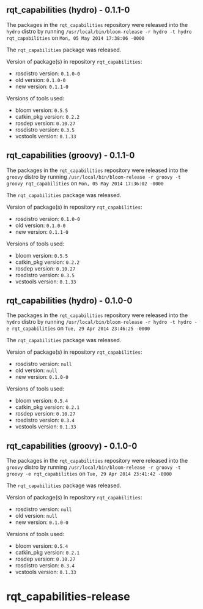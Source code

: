 ## rqt_capabilities (hydro) - 0.1.1-0

The packages in the `rqt_capabilities` repository were released into the `hydro` distro by running `/usr/local/bin/bloom-release -r hydro -t hydro rqt_capabilities` on `Mon, 05 May 2014 17:38:06 -0000`

The `rqt_capabilities` package was released.

Version of package(s) in repository `rqt_capabilities`:
- rosdistro version: `0.1.0-0`
- old version: `0.1.0-0`
- new version: `0.1.1-0`

Versions of tools used:
- bloom version: `0.5.5`
- catkin_pkg version: `0.2.2`
- rosdep version: `0.10.27`
- rosdistro version: `0.3.5`
- vcstools version: `0.1.33`


## rqt_capabilities (groovy) - 0.1.1-0

The packages in the `rqt_capabilities` repository were released into the `groovy` distro by running `/usr/local/bin/bloom-release -r groovy -t groovy rqt_capabilities` on `Mon, 05 May 2014 17:36:02 -0000`

The `rqt_capabilities` package was released.

Version of package(s) in repository `rqt_capabilities`:
- rosdistro version: `0.1.0-0`
- old version: `0.1.0-0`
- new version: `0.1.1-0`

Versions of tools used:
- bloom version: `0.5.5`
- catkin_pkg version: `0.2.2`
- rosdep version: `0.10.27`
- rosdistro version: `0.3.5`
- vcstools version: `0.1.33`


## rqt_capabilities (hydro) - 0.1.0-0

The packages in the `rqt_capabilities` repository were released into the `hydro` distro by running `/usr/local/bin/bloom-release -r hydro -t hydro -e rqt_capabilities` on `Tue, 29 Apr 2014 23:46:25 -0000`

The `rqt_capabilities` package was released.

Version of package(s) in repository `rqt_capabilities`:
- rosdistro version: `null`
- old version: `null`
- new version: `0.1.0-0`

Versions of tools used:
- bloom version: `0.5.4`
- catkin_pkg version: `0.2.1`
- rosdep version: `0.10.27`
- rosdistro version: `0.3.4`
- vcstools version: `0.1.33`


## rqt_capabilities (groovy) - 0.1.0-0

The packages in the `rqt_capabilities` repository were released into the `groovy` distro by running `/usr/local/bin/bloom-release -r groovy -t groovy -e rqt_capabilities` on `Tue, 29 Apr 2014 23:41:42 -0000`

The `rqt_capabilities` package was released.

Version of package(s) in repository `rqt_capabilities`:
- rosdistro version: `null`
- old version: `null`
- new version: `0.1.0-0`

Versions of tools used:
- bloom version: `0.5.4`
- catkin_pkg version: `0.2.1`
- rosdep version: `0.10.27`
- rosdistro version: `0.3.4`
- vcstools version: `0.1.33`


rqt_capabilities-release
========================
